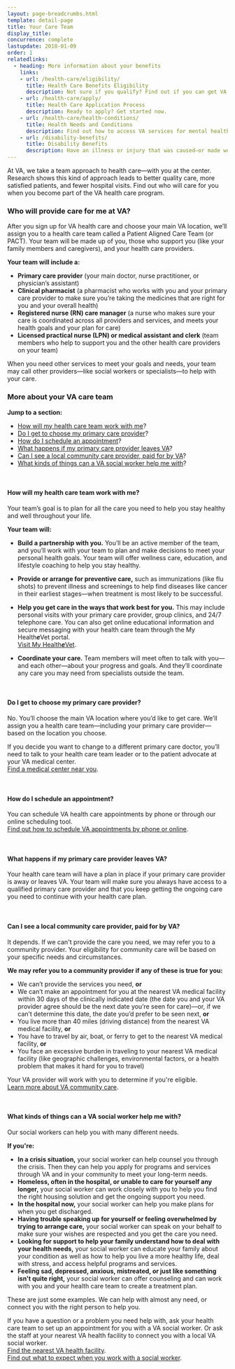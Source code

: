 ```yaml
---
layout: page-breadcrumbs.html
template: detail-page
title: Your Care Team
display_title:
concurrence: complete
lastupdate: 2018-01-09
order: 1
relatedlinks:
  - heading: More information about your benefits
    links:
    - url: /health-care/eligibility/
      title: Health Care Benefits Eligibility
      description: Not sure if you qualify? Find out if you can get VA health care benefits.
    - url: /health-care/apply/
      title: Health Care Application Process
      description: Ready to apply? Get started now.
    - url: /health-care/health-conditions/
      title: Health Needs and Conditions
      description: Find out how to access VA services for mental health, women’s health, and other specific needs.
    - url: /disability-benefits/
      title: Disability Benefits
      description: Have an illness or injury that was caused—or made worse—by your active-duty service? Find out if you can get disability compensation (monthly payments) from VA.  
---
```


<div class="va-introtext">

At VA, we take a team approach to health care—with you at the center. Research shows this kind of approach leads to better quality care, more satisfied patients, and fewer hospital visits. Find out who will care for you when you become part of the VA health care program.

</div>

<div class="feature" markdown=“1”>

### Who will provide care for me at VA?

After you sign up for VA health care and choose your main VA location, we’ll assign you to a health care team called a Patient Aligned Care Team (or PACT). Your team will be made up of you, those who support you (like your family members and caregivers), and your health care providers.

**Your team will include a:**

- **Primary care provider** (your main doctor, nurse practitioner, or physician’s assistant)
- **Clinical pharmacist** (a pharmacist who works with you and your primary care provider to make sure you’re taking the medicines that are right for you and your overall health)
- **Registered nurse (RN) care manager** (a nurse who makes sure your care is coordinated across all providers and services, and meets your health goals and your plan for care)
- **Licensed practical nurse (LPN) or medical assistant and clerk** (team members who help to support you and the other health care providers on your team)

When you need other services to meet your goals and needs, your team may call other providers—like social workers or specialists—to help with your care.

</div>

### More about your VA care team

**Jump to a section:**

- [How will my health care team work with me](#health-care-team)?
- [Do I get to choose my primary care provider](#choose-primary-care-provider)?
- [How do I schedule an appointment](#appointments)?
- [What happens if my primary care provider leaves VA](#primary-care-provider-leaves)?
- [Can I see a local community care provider, paid for by VA](#non-va-provider)?
- [What kinds of things can a VA social worker help me with](#social-worker)?

<br>

<span id="health-care-team">

#### How will my health care team work with me?

Your team’s goal is to plan for all the care you need to help you stay healthy and well throughout your life.

**Your team will:**

- **Build a partnership with you.** You’ll be an active member of the team, and you’ll work with your team to plan and make decisions to meet your personal health goals. Your team will offer wellness care, education, and lifestyle coaching to help you stay healthy.

- **Provide or arrange for preventive care,** such as immunizations (like flu shots) to prevent illness and screenings to help find diseases like cancer in their earliest stages—when treatment is most likely to be successful.

- **Help you get care in the ways that work best for you.** This may include personal visits with your primary care provider, group clinics, and 24/7 telephone care. You can also get online educational information and secure messaging with your health care team through the My Health***e***Vet portal.<br>
[Visit My Health***e***Vet](https://www.myhealth.va.gov/).

- **Coordinate your care.** Team members will meet often to talk with you—and each other—about your progress and goals. And they’ll coordinate any care you may need from specialists outside the team.

<br>

<span id="choose-primary-care-provider">

#### Do I get to choose my primary care provider?

No. You’ll choose the main VA location where you’d like to get care. We’ll assign you a health care team—including your primary care provider—based on the location you choose.

If you decide you want to change to a different primary care doctor, you’ll need to talk to your health care team leader or to the patient advocate at your VA medical center. <br>
[Find a medical center near you](/facilities/).

<br>

<span id="appointments">

#### How do I schedule an appointment?


You can schedule VA health care appointments by phone or through our online scheduling tool. <br>
[Find out how to schedule VA appointments by phone or online](/health-care/schedule-an-appointment).

<br>

<span id="primary-care-provider-leaves">

#### What happens if my primary care provider leaves VA?

Your health care team will have a plan in place if your primary care provider is away or leaves VA. Your team will make sure you always have access to a qualified primary care provider and that you keep getting the ongoing care you need to continue with your health care plan.

<br>

<span id="non-va-provider">

#### Can I see a local community care provider, paid for by VA?

It depends. If we can't provide the care you need, we may refer you to a community provider. Your eligibility for community care will be based on your specific needs and circumstances. 

**We may refer you to a community provider if any of these is true for you:**
- We can’t provide the services you need, **or**
- We can’t make an appointment for you at the nearest VA medical facility within 30 days of the clinically indicated date (the date you and your VA provider agree should be the next date you’re seen for care)—or, if we can’t determine this date, the date you’d prefer to be seen next, **or**
- You live more than 40 miles (driving distance) from the nearest VA medical facility, **or**
- You have to travel by air, boat, or ferry to get to the nearest VA medical facility, **or**
- You face an excessive burden in traveling to your nearest VA medical facility (like geographic challenges, environmental factors, or a health problem that makes it hard for you to travel)

Your VA provider will work with you to determine if you're eligible. <br>
[Learn more about VA community care](https://www.va.gov/COMMUNITYCARE/index.asp).


<br>

<span id="social-worker">
  
#### What kinds of things can a VA social worker help me with?

Our social workers can help you with many different needs.

**If you're:**

- **In a crisis situation,** your social worker can help counsel you through the crisis. Then they can help you apply for programs and services through VA and in your community to meet your long-term needs.
- **Homeless, often in the hospital, or unable to care for yourself any longer,** your social worker can work closely with you to help you find the right housing solution and get the ongoing support you need.
- **In the hospital now,** your social worker can help you make plans for when you get discharged.
- **Having trouble speaking up for yourself or feeling overwhelmed by trying to arrange care,** your social worker can speak on your behalf to make sure your wishes are respected and you get the care you need.
- **Looking for support to help your family understand how to deal with your health needs,** your social worker can educate your family about your condition as well as how to help you live a more healthy life, deal with stress, and access helpful programs and services.
- **Feeling sad, depressed, anxious, mistreated, or just like something isn't quite right,** your social worker can offer counseling and can work with you and your health care team to create a treatment plan.

These are just some examples. We can help with almost any need, or connect you with the right person to help you.

If you have a question or a problem you need help with, ask your health care team to set up an appointment for you with a VA social worker. Or ask the staff at your nearest VA health facility to connect you with a local VA social worker. <br>
[Find the nearest VA health facility](/facilities/?facilityType=health&page=1&zoomLevel=10).<br>
[Find out what to expect when you work with a social worker](/social-work-services/#working).
